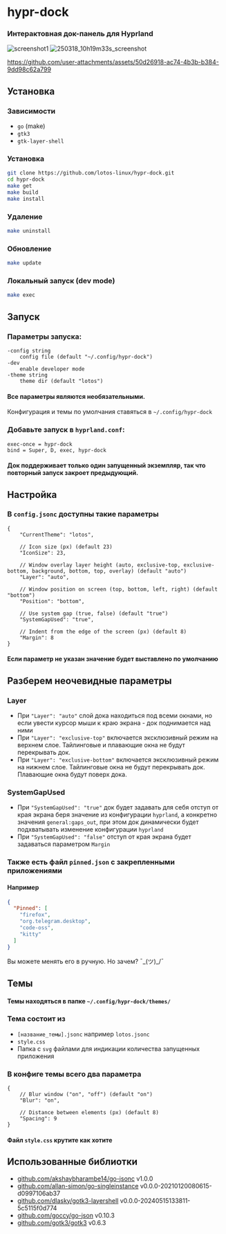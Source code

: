 # hypr-dock
### Интерактовная док-панель для Hyprland

![screenshot1](https://github.com/user-attachments/assets/b98cdf7c-83b0-4c12-9da1-ada9e1543178)
![250318_10h19m33s_screenshot](https://github.com/user-attachments/assets/3ef014e4-4613-4e28-b186-71ce262db404)


https://github.com/user-attachments/assets/50d26918-ac74-4b3b-b384-9dd98c62a799



## Установка

### Зависимости

- `go` (make)
- `gtk3`
- `gtk-layer-shell`

### Установка
```bash
git clone https://github.com/lotos-linux/hypr-dock.git
cd hypr-dock
make get
make build
make install
```

### Удаление
```bash
make uninstall
```

### Обновление
```bash
make update
```

### Локальный запуск (dev mode)
```bash
make exec
```

## Запуск

### Параметры запуска:

```text
-config string
    config file (default "~/.config/hypr-dock")
-dev
    enable developer mode
-theme string
    theme dir (default "lotos")
```
#### Все параметры являются необязательными.

Конфигурация и темы по умолчания ставяться в `~/.config/hypr-dock`
### Добавьте запуск в `hyprland.conf`:

```text
exec-once = hypr-dock
bind = Super, D, exec, hypr-dock
```

#### Док поддерживает только один запущенный экземпляр, так что повторный запуск закроет предыдующий.

## Настройка

### В `config.jsonc` доступны такие параметры

```jsonc
{
    "CurrentTheme": "lotos",

    // Icon size (px) (default 23)
    "IconSize": 23,

    // Window overlay layer height (auto, exclusive-top, exclusive-bottom, background, bottom, top, overlay) (default "auto")
    "Layer": "auto",

    // Window position on screen (top, bottom, left, right) (default "bottom")
    "Position": "bottom",

    // Use system gap (true, false) (default "true")
    "SystemGapUsed": "true",

    // Indent from the edge of the screen (px) (default 8)
    "Margin": 8
}
```
#### Если параметр не указан значение будет выставлено по умолчанию
## Разберем неочевидные параметры
### Layer
- При `"Layer": "auto"` слой дока находиться под всеми окнами, но если увести курсор мыши к краю экрана - док поднимается над ними
- При `"Layer": "exclusive-top"` включается эксклюзивный режим на верхнем слое. Тайлинговые и плавающие окна не будут перекрывать док.
- При `"Layer": "exclusive-bottom"` включается эксклюзивный режим на нижнем слое. Тайлинговые окна не будут перекрывать док. Плавающие окна будут поверх дока.

### SystemGapUsed
- При `"SystemGapUsed": "true"` док будет задавать для себя отступ от края экрана беря значение из конфигурации `hyprland`, а конкретно значения `general:gaps_out`, при этом док динамически будет подхватывать изменение конфигурации `hyprland`
- При `"SystemGapUsed": "false"` отступ от края экрана будет задаваться параметром `Margin`

### Также есть файл `pinned.json` с закрепленными приложениями
#### Например
```json
{
  "Pinned": [
    "firefox",
    "org.telegram.desktop",
    "code-oss",
    "kitty"
  ]
}
```
Вы можете менять его в ручную. Но зачем? ¯\_(ツ)_/¯

## Темы

#### Темы находяться в папке `~/.config/hypr-dock/themes/`

### Тема состоит из
- `[название_темы].jsonc` например `lotos.jsonc`
- `style.css`
- Папка с `svg` файлами для индикации количества запущенных приложения

### В конфиге темы всего два параметра
```jsonc
{
    // Blur window ("on", "off") (default "on")
    "Blur": "on",

    // Distance between elements (px) (default 8)
    "Spacing": 9
}
```
#### Файл `style.css` крутите как хотите 

## Использованные библиотки
- [github.com/akshaybharambe14/go-jsonc](https://github.com/akshaybharambe14/go-jsonc) v1.0.0
- [github.com/allan-simon/go-singleinstance](https://github.com/allan-simon/go-singleinstance) v0.0.0-20210120080615-d0997106ab37
- [github.com/dlasky/gotk3-layershell](https://github.com/dlasky/gotk3-layershell) v0.0.0-20240515133811-5c5115f0d774
- [github.com/goccy/go-json](https://github.com/goccy/go-json) v0.10.3
- [github.com/gotk3/gotk3](https://github.com/gotk3/gotk3) v0.6.3